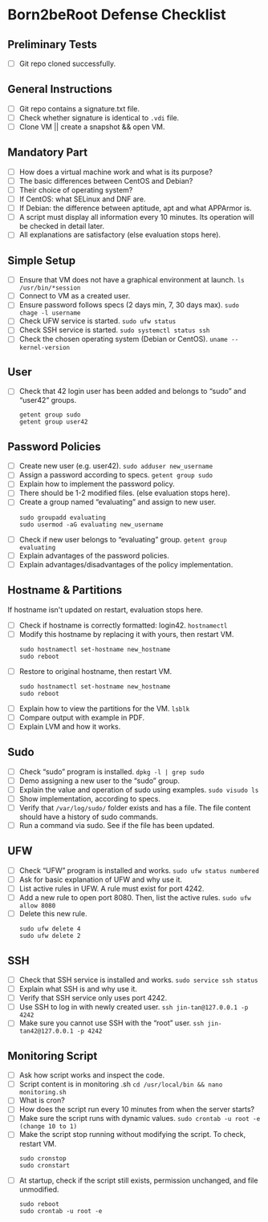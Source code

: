 # Born2beRoot Defense Checklist

## Preliminary Tests

- [ ] Git repo cloned successfully.

## General Instructions

- [ ] Git repo contains a signature.txt file.
- [ ] Check whether signature is identical to `.vdi` file. 
- [ ] Clone VM || create a snapshot && open VM.

## Mandatory Part

- [ ] How does a virtual machine work and what is its purpose?
- [ ] The basic differences between CentOS and Debian?
- [ ] Their choice of operating system?
- [ ] If CentOS: what SELinux and DNF are.
- [ ] If Debian: the difference between aptitude, apt and what APPArmor is.
- [ ] A script must display all information every 10 minutes. Its operation will be checked in detail later.
- [ ] All explanations are satisfactory (else evaluation stops here).

## Simple Setup

- [ ] Ensure that VM does not have a graphical environment at launch. `ls /usr/bin/*session`
- [ ] Connect to VM as a created user.
- [ ] Ensure password follows specs (2 days min, 7, 30 days max).
	`sudo chage -l username`
- [ ] Check UFW service is started.
	`sudo ufw status`
- [ ] Check SSH service is started.
	`sudo systemctl status ssh`
- [ ] Check the chosen operating system (Debian or CentOS).
	`uname --kernel-version`

## User

- [ ] Check that 42 login user has been added and belongs to “sudo” and “user42” groups.
	```
	getent group sudo
	getent group user42
	```

## Password Policies

- [ ] Create new user (e.g. user42).
	`sudo adduser new_username`
- [ ] Assign a password according to specs.
	`getent group sudo`
- [ ] Explain how to implement the password policy. 
- [ ] There should be 1-2 modified files. (else evaluation stops here).
- [ ] Create a group named “evaluating” and assign to new user.
	```
	sudo groupadd evaluating
	sudo usermod -aG evaluating new_username
	```
- [ ] Check if new user belongs to “evaluating” group.
	`getent group evaluating`
- [ ] Explain advantages of the password policies.
- [ ] Explain advantages/disadvantages of the policy implementation.

## Hostname & Partitions

If hostname isn't updated on restart, evaluation stops here.

- [ ] Check if hostname is correctly formatted: login42.
	`hostnamectl`
- [ ] Modify this hostname by replacing it with yours, then restart VM.
	```
	sudo hostnamectl set-hostname new_hostname
	sudo reboot
	```
- [ ] Restore to original hostname, then restart VM.
	```
	sudo hostnamectl set-hostname new_hostname
	sudo reboot
	```
- [ ] Explain how to view the partitions for the VM.
	`lsblk`
- [ ] Compare output with example in PDF.
- [ ] Explain LVM and how it works.

## Sudo

- [ ] Check “sudo” program is installed.
	`dpkg -l | grep sudo`
- [ ] Demo assigning a new user to the “sudo” group.
- [ ] Explain the value and operation of sudo using examples.
	`sudo visudo ls`
- [ ] Show implementation, according to specs.
- [ ] Verify that `/var/log/sudo/` folder exists and has a file. The file content should have a history of sudo commands.
- [ ] Run a command via sudo. See if the file has been updated.

## UFW

- [ ] Check “UFW” program is installed and works.
	`sudo ufw status numbered`
- [ ] Ask for basic explanation of UFW and why use it.
- [ ] List active rules in UFW. A rule must exist for port 4242.
- [ ] Add a new rule to open port 8080. Then, list the active rules.
	`sudo ufw allow 8080`
- [ ] Delete this new rule.
	```
	sudo ufw delete 4
	sudo ufw delete 2
	```

## SSH

- [ ] Check that SSH service is installed and works.
	`sudo service ssh status`
- [ ] Explain what SSH is and why use it.
- [ ] Verify that SSH service only uses port 4242.
- [ ] Use SSH to log in with newly created user.
	`ssh jin-tan@127.0.0.1 -p 4242`
- [ ] Make sure you cannot use SSH with the “root” user.
	`ssh jin-tan42@127.0.0.1 -p 4242`

## Monitoring Script

- [ ] Ask how script works and inspect the code.
- [ ] Script content is in monitoring .sh
	`cd /usr/local/bin && nano monitoring.sh`
- [ ] What is cron?
- [ ] How does the script run every 10 minutes from when the server starts?
- [ ] Make sure the script runs with dynamic values.
	`sudo crontab -u root -e (change 10 to 1)`
- [ ] Make the script stop running without modifying the script. To check, restart VM.
	```
	sudo cronstop
	sudo cronstart
	```
- [ ] At startup, check if the script still exists, permission unchanged, and file unmodified.
	```
	sudo reboot
	sudo crontab -u root -e
	```
